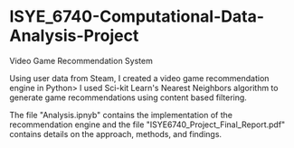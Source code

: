 # ISYE_6740-Computational-Data-Analysis-Project
Video Game Recommendation System

Using user data from Steam, I created a video game recommendation engine in Python> I used Sci-kit Learn's Nearest Neighbors algorithm to generate game recommendations using content based filtering.

The file "Analysis.ipnyb" contains the implementation of the recommendation engine and the file "ISYE6740_Project_Final_Report.pdf" contains details on the approach, methods, and findings.
